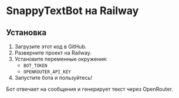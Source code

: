 # SnappyTextBot на Railway

## Установка
1. Загрузите этот код в GitHub.
2. Разверните проект на Railway.
3. Установите переменные окружения:
   - `BOT_TOKEN`
   - `OPENROUTER_API_KEY`
4. Запустите бота и пользуйтесь!

Бот отвечает на сообщения и генерирует текст через OpenRouter.